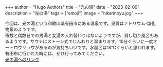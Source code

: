 +++
author = "Hugo Authors"
title = "光の湯"
date = "2023-02-09"
description = "光の湯"
tags = ["emoji"]
image = "hikarinoyu.jpg"
+++



今回は、光の湯という和歌山県有田市にある温泉です。泉質はナトリウム-塩化物泉のようです。  
奇数と偶数日での男湯と女湯の入れ替わりはないようですが、貸し切り風呂もあるようです。サウナはストーン式でじんわりと温まります。10分ぐらいに一度オートロウリュウがあるのが気持ちいいです。水風呂は18℃ぐらいと思われます。有田市に行かれた時には、ぜひ行ってみてください。  
<a href= "http://www.arida.co.jp/hot_spring" target="_blank">光の湯へのリンク</a>